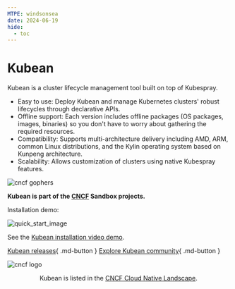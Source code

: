 ```yaml
---
MTPE: windsonsea
date: 2024-06-19
hide:
  - toc
---
```


# Kubean

Kubean is a cluster lifecycle management tool built on top of Kubespray.

- Easy to use: Deploy Kubean and manage Kubernetes clusters' robust lifecycles through declarative APIs.
- Offline support: Each version includes offline packages (OS packages, images, binaries) so you don't have to worry about gathering the required resources.
- Compatibility: Supports multi-architecture delivery including AMD, ARM, common Linux distributions, and the Kylin operating system based on Kunpeng architecture.
- Scalability: Allows customization of clusters using native Kubespray features.

![cncf gophers](./images/cncf-gophers.png)

**Kubean is part of the [CNCF](https://cncf.io/) Sandbox projects.**

Installation demo:

![quick_start_image](https://docs.daocloud.io/daocloud-docs-images/docs/community/images/quick_start.gif)

See the [Kubean installation video demo](https://asciinema.org/a/511386).

[Kubean releases](https://github.com/kubean-io/kubean/releases){ .md-button }
[Explore Kubean community](https://github.com/kubean-io/kubean){ .md-button }

![cncf logo](./images/cncf.png)

<p align="center">
Kubean is listed in the <a href="https://landscape.cncf.io/?selected=kubean">CNCF Cloud Native Landscape</a>.
</p>
